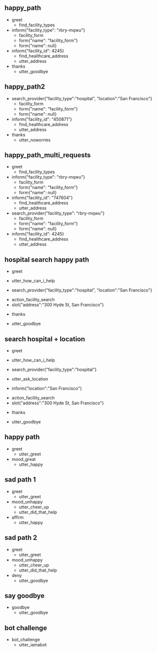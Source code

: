 ## happy_path
* greet
  - find_facility_types
* inform{"facility_type": "rbry-mqwu"}
  - facility_form
  - form{"name": "facility_form"}
  - form{"name": null}
* inform{"facility_id": 4245}
  - find_healthcare_address
  - utter_address
* thanks
  - utter_goodbye

## happy_path2
* search_provider{"facility_type":"hospital", "location":"San Francisco"} 
  - facility_form
  - form{"name": "facility_form"}
  - form{"name": null}
* inform{"facility_id": "450871"}
  - find_healthcare_address
  - utter_address
* thanks
  - utter_noworries

## happy_path_multi_requests
* greet
  - find_facility_types
* inform{"facility_type": "rbry-mqwu"}
  - facility_form
  - form{"name": "facility_form"}
  - form{"name": null}
* inform{"facility_id": "747604"}
  - find_healthcare_address
  - utter_address
* search_provider{"facility_type": "rbry-mqwu"}
  - facility_form
  - form{"name": "facility_form"}
  - form{"name": null}
* inform{"facility_id": 4245}
  - find_healthcare_address
  - utter_address
  
## hospital search happy path
* greet
- utter_how_can_i_help
* search_provider{"facility_type":"hospital", "location":"San Francisco"} 
- action_facility_search
- slot{"address":"300 Hyde St, San Francisco"}
* thanks
- utter_goodbye


## search hospital + location
* greet
- utter_how_can_i_help
* search_provider{"facility_type":"hospital"}
- utter_ask_location
* inform{"location":"San Francisco"}
- action_facility_search
- slot{"address":"300 Hyde St, San Francisco"}
* thanks
- utter_goodbye

## happy path
* greet
  - utter_greet
* mood_great
  - utter_happy

## sad path 1
* greet
  - utter_greet
* mood_unhappy
  - utter_cheer_up
  - utter_did_that_help
* affirm
  - utter_happy

## sad path 2
* greet
  - utter_greet
* mood_unhappy
  - utter_cheer_up
  - utter_did_that_help
* deny
  - utter_goodbye

## say goodbye
* goodbye
  - utter_goodbye

## bot challenge
* bot_challenge
  - utter_iamabot

